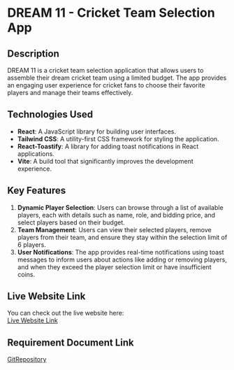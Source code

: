 # DREAM 11 - Cricket Team Selection App

## Description
DREAM 11 is a cricket team selection application that allows users to assemble their dream cricket team using a limited budget. The app provides an engaging user experience for cricket fans to choose their favorite players and manage their teams effectively.

## Technologies Used
- **React**: A JavaScript library for building user interfaces.
- **Tailwind CSS**: A utility-first CSS framework for styling the application.
- **React-Toastify**: A library for adding toast notifications in React applications.
- **Vite**: A build tool that significantly improves the development experience.

## Key Features
1. **Dynamic Player Selection**: Users can browse through a list of available players, each with details such as name, role, and bidding price, and select players based on their budget.
2. **Team Management**: Users can view their selected players, remove players from their team, and ensure they stay within the selection limit of 6 players.
3. **User Notifications**: The app provides real-time notifications using toast messages to inform users about actions like adding or removing players, and when they exceed the player selection limit or have insufficient coins.

## Live Website Link

You can check out the live website here:  
[Live Website Link](https://rakib-dream-11.surge.sh/)

## Requirement Document Link

[GitRepository](https://github.com/RakibHassan11/Dream-XI.git)
